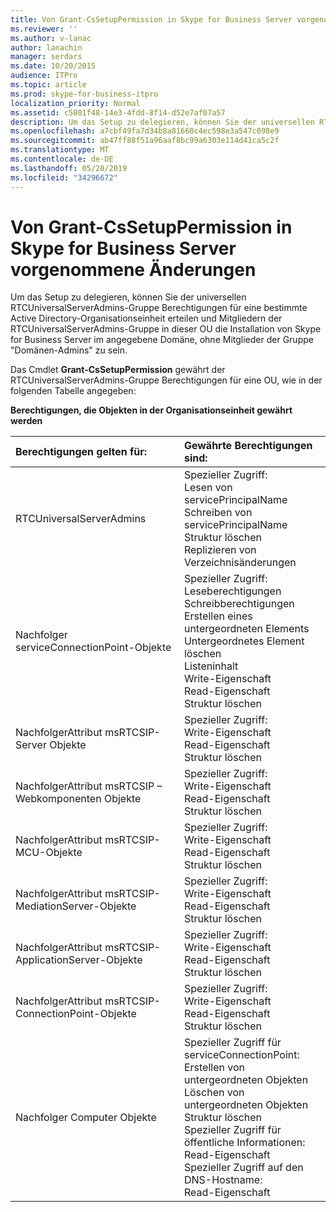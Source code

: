 ```yaml
---
title: Von Grant-CsSetupPermission in Skype for Business Server vorgenommene Änderungen
ms.reviewer: ''
ms.author: v-lanac
author: lanachin
manager: serdars
ms.date: 10/20/2015
audience: ITPro
ms.topic: article
ms.prod: skype-for-business-itpro
localization_priority: Normal
ms.assetid: c5801f48-14e3-4fdd-8f14-d52e7af07a57
description: Um das Setup zu delegieren, können Sie der universellen RTCUniversalServerAdmins-Gruppe Berechtigungen für eine bestimmte Active Directory-Organisationseinheit erteilen und Mitgliedern der RTCUniversalServerAdmins-Gruppe in dieser OU die Installation von Skype for Business Server im angegebene Domäne, ohne Mitglieder der Gruppe "Domänen-Admins" zu sein.
ms.openlocfilehash: a7cbf49fa7d34b8a81668c4ec598e3a547c098e9
ms.sourcegitcommit: ab47ff88f51a96aaf8bc99a6303e114d41ca5c2f
ms.translationtype: MT
ms.contentlocale: de-DE
ms.lasthandoff: 05/20/2019
ms.locfileid: "34296672"
---
```

# <a name="changes-made-by-grant-cssetuppermission-in-skype-for-business-server"></a>Von Grant-CsSetupPermission in Skype for Business Server vorgenommene Änderungen
 
Um das Setup zu delegieren, können Sie der universellen RTCUniversalServerAdmins-Gruppe Berechtigungen für eine bestimmte Active Directory-Organisationseinheit erteilen und Mitgliedern der RTCUniversalServerAdmins-Gruppe in dieser OU die Installation von Skype for Business Server im angegebene Domäne, ohne Mitglieder der Gruppe "Domänen-Admins" zu sein. 
  
Das Cmdlet **Grant-CsSetupPermission** gewährt der RTCUniversalServerAdmins-Gruppe Berechtigungen für eine OU, wie in der folgenden Tabelle angegeben:
  
**Berechtigungen, die Objekten in der Organisationseinheit gewährt werden**

|**Berechtigungen gelten für:**|**Gewährte Berechtigungen sind:**|
|:-----|:-----|
|RTCUniversalServerAdmins  <br/> | Spezieller Zugriff: <br/>  Lesen von servicePrincipalName <br/>  Schreiben von servicePrincipalName <br/>  Struktur löschen <br/>  Replizieren von Verzeichnisänderungen <br/> |
|Nachfolger serviceConnectionPoint-Objekte  <br/> | Spezieller Zugriff: <br/>  Leseberechtigungen <br/>  Schreibberechtigungen <br/>  Erstellen eines untergeordneten Elements <br/>  Untergeordnetes Element löschen <br/>  Listeninhalt <br/>  Write-Eigenschaft <br/>  Read-Eigenschaft <br/>  Struktur löschen <br/> |
|NachfolgerAttribut msRTCSIP-Server Objekte  <br/> | Spezieller Zugriff: <br/>  Write-Eigenschaft <br/>  Read-Eigenschaft <br/>  Struktur löschen <br/> |
|NachfolgerAttribut msRTCSIP – Webkomponenten Objekte  <br/> | Spezieller Zugriff: <br/>  Write-Eigenschaft <br/>  Read-Eigenschaft <br/>  Struktur löschen <br/> |
|NachfolgerAttribut msRTCSIP-MCU-Objekte  <br/> | Spezieller Zugriff: <br/>  Write-Eigenschaft <br/>  Read-Eigenschaft <br/>  Struktur löschen <br/> |
|NachfolgerAttribut msRTCSIP-MediationServer-Objekte  <br/> | Spezieller Zugriff: <br/>  Write-Eigenschaft <br/>  Read-Eigenschaft <br/>  Struktur löschen <br/> |
|NachfolgerAttribut msRTCSIP-ApplicationServer-Objekte  <br/> | Spezieller Zugriff: <br/>  Write-Eigenschaft <br/>  Read-Eigenschaft <br/>  Struktur löschen <br/> |
|NachfolgerAttribut msRTCSIP-ConnectionPoint-Objekte  <br/> | Spezieller Zugriff: <br/>  Write-Eigenschaft <br/>  Read-Eigenschaft <br/>  Struktur löschen <br/> |
|Nachfolger Computer Objekte  <br/> | Spezieller Zugriff für serviceConnectionPoint: <br/>  Erstellen von untergeordneten Objekten <br/>  Löschen von untergeordneten Objekten <br/>  Struktur löschen <br/>  Spezieller Zugriff für öffentliche Informationen: <br/>  Read-Eigenschaft <br/>  Spezieller Zugriff auf den DNS-Hostname: <br/>  Read-Eigenschaft <br/> |
   

